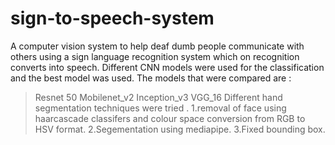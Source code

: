 # sign-to-speech-system
A computer vision system to help deaf dumb people communicate with others using a sign language recognition system which on recognition converts into speech. 
Different CNN models were used for the classification and the best model was used.
The models that were compared are :
> Resnet 50 
> Mobilenet_v2
> Inception_v3
> VGG_16
Different hand segmentation techniques were tried .
1.removal of face using haarcascade classifers and  colour space conversion from RGB to HSV format.
2.Segementation using mediapipe.
3.Fixed bounding box.



